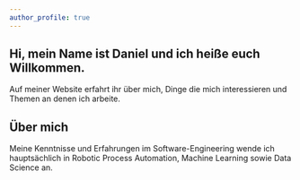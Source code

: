 ```yaml
---
author_profile: true
---
```


<article>
<h2>
Hi, mein Name ist Daniel und ich heiße euch Willkommen.
</h2>
<p>
Auf meiner Website erfahrt ihr über mich, Dinge die mich interessieren und Themen  an denen ich arbeite.
</p>
</article>

<article>
<h2>&Uuml;ber mich</h2>
<p>
Meine Kenntnisse und Erfahrungen im Software-Engineering wende ich hauptsächlich in Robotic Process Automation, Machine Learning sowie Data Science an.
</p>
</article>